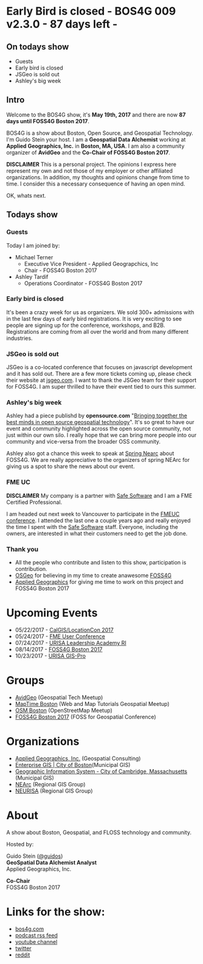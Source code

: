 # Early Bird is closed - BOS4G 009 v2.3.0 - 87 days left -

## On todays show

-   Guests
-   Early bird is closed
-   JSGeo is sold out
-   Ashley's big week

## Intro

Welcome to the BOS4G show, it's **May 19th, 2017** and there are now **87 days until FOSS4G Boston 2017**.

BOS4G is a show about Boston, Open Source, and Geospatial Technology. I'm Guido Stein your host. I am a **Geospatial Data Alchemist** working at **Applied Geographics, Inc.** in **Boston, MA, USA**. I am also a community organizer of **AvidGeo** and the **Co-Chair of FOSS4G Boston 2017**.

**DISCLAIMER** This is a personal project. The opinions I express here represent my own and not those of my employer or other affiliated organizations. In addition, my thoughts and opinions change from time to time. I consider this a necessary consequence of having an open mind.

OK, whats next.

## Todays show

### Guests

Today I am joined by:

-   Michael Terner
    -   Executive Vice President - Applied Geograpchics, Inc
    -   Chair - FOSS4G Boston 2017
-   Ashley Tardif
    -   Operations Coordinator - FOSS4G Boston 2017

### Early bird is closed

It's been a crazy week for us as organizers. We sold 300+ admissions with in the last few days of early bird registrations. It is very exciting to see people are signing up for the conference, workshops, and B2B. Registrations are coming from all over the world and from many different industries.

### JSGeo is sold out

JSGeo is a co-located conference that focuses on javascript development and it has sold out. There are a few more tickets coming up, please check their website at [jsgeo.com](http://jsgeo.com). I want to thank the JSGeo team for their support for FOSS4G. I am super thrilled to have their event tied to ours this summer.

### Ashley's big week

Ashley had a piece publishd by **opensource.com** "[Bringing together the best minds in open source geospatial technology](https://opensource.com/article/17/5/foss4g-boston)". It's so great to have our event and community highlighted across the open source community, not just within our own silo. I really hope that we can bring more people into our community and vice-versa from the broader OSS community.

Ashley also got a chance this week to speak at [Spring Nearc](http://www.northeastarc.org/spring-nearc.html) about FOSS4G. We are really appreciative to the organizers of spring NEArc for giving us a spot to share the news about our event.

### FME UC

**DISCLAIMER** My company is a partner with [Safe Software](https://www.safe.com/) and I am a FME Certified Professional.

I am headed out next week to Vancouver to participate in the [FMEUC conference](https://fmeuc.com/). I attended the last one a couple years ago and really enjoyed the time I spent with the [Safe Software](https://www.safe.com/) staff. Everyone, including the owners, are interested in what their customers need to get the job done.

### Thank you

-   All the people who contribute and listen to this show, participation is contribution.
-   [OSGeo](http://www.osgeo.org/) for believing in my time to create anawesome [FOSS4G](http://foss4g.org)
-   [Applied Geographics](http://appgeo.com) for giving me time to work on this project and FOSS4G Boston 2017

# Upcoming Events

-   05/22/2017 - [CalGIS/LocationCon 2017](https://calgis2017.locationcon.org/)
-   05/24/2017 - [FME User Conference](https://fmeuc.com)
-   07/24/2017 - [URISA Leadership Academy RI](http://www.urisa.org/education-events/urisa-leadership-academy/)
-   08/14/2017 - [FOSS4G Boston 2017](http://2017.foss4g.org/)
-   10/23/2017 - [URISA GIS-Pro](http://www.urisa.org/education-events/gis-pro-2017/)

# Groups

-   [AvidGeo](http://www.avidgeo.com) (Geospatial Tech Meetup)
-   [MapTime Boston](http://www.meetup.com/Maptime-Boston) (Web and Map Tutorials Geospatial Meetup)
-   [OSM Boston](http://www.meetup.com/OpenStreetMap-Boston) (OpenStreetMap Meetup)
-   [FOSS4G Boston 2017](http://2017.foss4g.org) (FOSS for Geospatial Conference)

# Organizations

-   [Applied Geographics, Inc.](www.appgeo.com) (Geospatial Consulting)
-   [Enterprise GIS | City of Boston](https://www.cityofboston.gov/maps/)(Municipal GIS)
-   [Geographic Information System - City of Cambridge, Massachusetts](http://www.cambridgema.gov/GIS/) (Municipal GIS)
-   [NEArc](http://www.northeastarc.org/) (Regional GIS Group)
-   [NEURISA](http://www.neurisa.org/) (Regional GIS Group)

# About

A show about Boston, Geospatial, and FLOSS technology and community.  

Hosted by:  

Guido Stein ([@guidos](http://www.twitter.com/guidos))  
**GeoSpatial Data Alchemist Analyst**  
Applied Geographics, Inc.  

**Co-Chair**  
FOSS4G Boston 2017

# Links for the show:

-   [bos4g.com](http://bos4g.com)
-   [podcast rss feed](http://feeds.soundcloud.com/users/soundcloud:users:208014781/sounds.rss)
-   [youtube channel](https://www.youtube.com/channel/UCZaniYbhIE23wmZU48-XgQg)
-   [twitter](http://www.twitter.com/guidos)
-   [reddit](https://www.reddit.com/r/bos4g)
